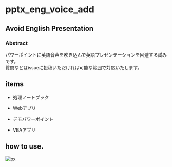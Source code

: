 # pptx_eng_voice_add
## Avoid English Presentation

### Abstract
パワーポイントに英語音声を吹き込んで英語プレゼンテーションを回避する試みです。  
質問などはissueに投稿いただければ可能な範囲で対応いたします。


## items
* 処理ノートブック

* Webアプリ

* デモパワーポイント

* VBAアプリ

## how to use.

![px](https://user-images.githubusercontent.com/36837418/155833220-f204c0ab-807d-4779-a5f4-bae78be162d1.png)
